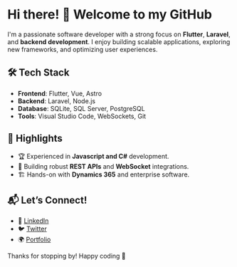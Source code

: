 # Hi there! 👋 Welcome to my GitHub

I'm a passionate software developer with a strong focus on **Flutter**, **Laravel**, and **backend development**. I enjoy building scalable applications, exploring new frameworks, and optimizing user experiences.

## 🛠️ Tech Stack
- **Frontend**: Flutter, Vue, Astro
- **Backend**: Laravel, Node.js
- **Database**: SQLite, SQL Server, PostgreSQL
- **Tools**: Visual Studio Code, WebSockets, Git

## 📌 Highlights
- 🏆 Experienced in **Javascript and C#** development.
- 🔧 Building robust **REST APIs** and **WebSocket** integrations.
- 🏗️ Hands-on with **Dynamics 365** and enterprise software.

## 📬 Let’s Connect!
- 💼 [LinkedIn](#)  
- 🐦 [Twitter](#)  
- 🌍 [Portfolio](marcos-almonte.com)  

Thanks for stopping by! Happy coding 🚀

